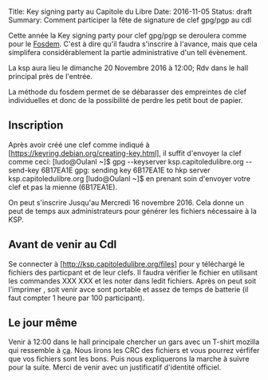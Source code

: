 Title: Key signing party au Capitole du Libre
Date: 2016-11-05
Status: draft
Summary: Comment participer la fête de signature de clef gpg/pgp au cdl

Cette année la Key signing party pour clef gpg/pgp se deroulera comme pour le [Fosdem](http://fosdem.org). C'est à dire qu'il faudra s'inscrire à l'avance, mais que cela simplifera considérablement la partie administrative d'un tell évènement.

La ksp aura lieu le dimanche 20 Novembre 2016 à 12:00; Rdv dans le hall principal près de l'entrée.

La méthode du fosdem permet de se débarasser des empreintes de clef individuelles et donc de la possibilité de perdre les petit bout de papier.

## Inscription

Après avoir créé une clef comme indiqué à [https://keyring.debian.org/creating-key.html], il suffit d'envoyer la clef comme ceci:
	[ludo@Oulanl ~]$ gpg --keyserver ksp.capitoledulibre.org --send-key 6B17EA1E
	gpg: sending key 6B17EA1E to hkp server ksp.capitoledulibre.org
	[ludo@Oulanl ~]$
en prenant soin d'envoyer votre clef et pas la mienne (6B17EA1E).

On peut s'inscrire Jusqu'au Mercredi 16 novembre 2016. Cela donne un peut de temps aux administrateurs pour générer les fichiers nécessaire à la KSP. 

## Avant de venir au Cdl

Se connecter à [http://ksp.capitoledulibre.org/files] pour y téléchargé le fichiers des particpant et de leur clefs.  Il faudra vérifier le fichier en utilisant les commandes XXX XXX et les noter dans ledit fichiers. Après on peut soit l'imprimer , soit venir avce sont portable et assez de temps de batterie (il faut compter 1 heure par 100 participant).

## Le jour même 

Venir à 12:00 dans le hall principale chercher un gars avec un T-shirt mozilla qui ressemble à [ça](https://flic.kr/p/6PutuF). Nous lirons les CRC des fichiers et vous pourrez vérfifer que vos fichiers sont les bons. Puis nous expliquerons la marche à suivre pour la suite. Merci de venir avec un justificatif d'identité officiel.

